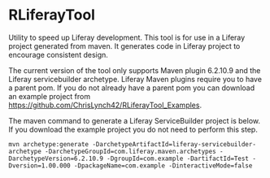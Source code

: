 RLiferayTool
============
Utility to speed up Liferay development.  This tool is for use in a Liferay project generated from maven.  It generates code in Liferay project to encourage consistent design.

The current version of the tool only supports Maven plugin 6.2.10.9 and the Liferay servicebuilder archetype.  Liferay Maven plugins require you to have a parent pom.  If you do not already have a parent pom you can download an example project from https://github.com/ChrisLynch42/RLiferayTool_Examples.

The maven command to generate a Liferay ServiceBuilder project is below.  If you download the example project you do not need to perform this step.

```
mvn archetype:generate -DarchetypeArtifactId=liferay-servicebuilder-archetype -DarchetypeGroupId=com.liferay.maven.archetypes -DarchetypeVersion=6.2.10.9 -DgroupId=com.example -DartifactId=Test -Dversion=1.00.000 -DpackageName=com.example -DinteractiveMode=false
```


